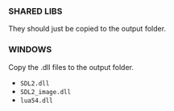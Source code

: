 ### SHARED LIBS

They should just be copied to the output folder.

### WINDOWS

Copy the .dll files to the output folder.
- `SDL2.dll`
- `SDL2_image.dll`
- `lua54.dll`